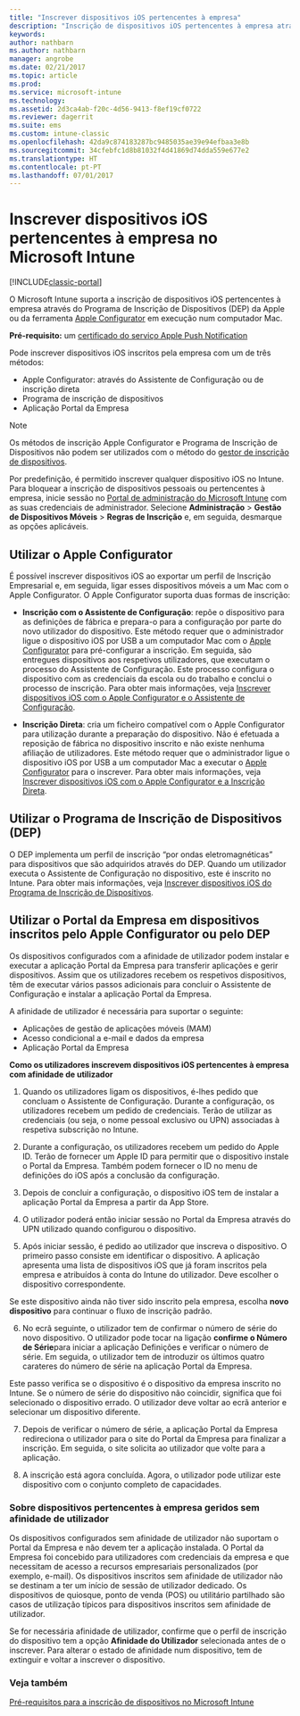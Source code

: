 ```yaml
---
title: "Inscrever dispositivos iOS pertencentes à empresa"
description: "Inscrição de dispositivos iOS pertencentes à empresa através do Programa de Inscrição de Dispositivos (DEP) da Apple ou do Apple Configurator"
keywords: 
author: nathbarn
ms.author: nathbarn
manager: angrobe
ms.date: 02/21/2017
ms.topic: article
ms.prod: 
ms.service: microsoft-intune
ms.technology: 
ms.assetid: 2d3ca4ab-f20c-4d56-9413-f8ef19cf0722
ms.reviewer: dagerrit
ms.suite: ems
ms.custom: intune-classic
ms.openlocfilehash: 42da9c874183287bc9485035ae39e94efbaa3e8b
ms.sourcegitcommit: 34cfebfc1d8b81032f4d41869d74dda559e677e2
ms.translationtype: HT
ms.contentlocale: pt-PT
ms.lasthandoff: 07/01/2017
---
```

# <a name="enroll-corporate-owned-ios-devices-in-microsoft-intune"></a>Inscrever dispositivos iOS pertencentes à empresa no Microsoft Intune

[!INCLUDE[classic-portal](../includes/classic-portal.md)]

O Microsoft Intune suporta a inscrição de dispositivos iOS pertencentes à empresa através do Programa de Inscrição de Dispositivos (DEP) da Apple ou da ferramenta [Apple Configurator](https://go.microsoft.com/fwlink/?LinkId=518017) em execução num computador Mac.

**Pré-requisito:** um [certificado do serviço Apple Push Notification](set-up-ios-and-mac-management-with-microsoft-intune.md)

Pode inscrever dispositivos iOS inscritos pela empresa com um de três métodos:

- Apple Configurator: através do Assistente de Configuração ou de inscrição direta
- Programa de inscrição de dispositivos
- Aplicação Portal da Empresa

>[!NOTE]
>Os métodos de inscrição Apple Configurator e Programa de Inscrição de Dispositivos não podem ser utilizados com o método do [gestor de inscrição de dispositivos](enroll-corporate-owned-devices-with-the-device-enrollment-manager-in-microsoft-intune.md).

Por predefinição, é permitido inscrever qualquer dispositivo iOS no Intune. Para bloquear a inscrição de dispositivos pessoais ou pertencentes à empresa, inicie sessão no [Portal de administração do Microsoft Intune](https://manage.microsoft.com) com as suas credenciais de administrador. Selecione **Administração** > **Gestão de Dispositivos Móveis** > **Regras de Inscrição** e, em seguida, desmarque as opções aplicáveis.

## <a name="use-apple-configurator"></a>Utilizar o Apple Configurator

É possível inscrever dispositivos iOS ao exportar um perfil de Inscrição Empresarial e, em seguida, ligar esses dispositivos móveis a um Mac com o Apple Configurator. O Apple Configurator suporta duas formas de inscrição:

- **Inscrição com o Assistente de Configuração**: repõe o dispositivo para as definições de fábrica e prepara-o para a configuração por parte do novo utilizador do dispositivo. Este método requer que o administrador ligue o dispositivo iOS por USB a um computador Mac com o [Apple Configurator](https://go.microsoft.com/fwlink/?LinkId=518017) para pré-configurar a inscrição. Em seguida, são entregues dispositivos aos respetivos utilizadores, que executam o processo do Assistente de Configuração. Este processo configura o dispositivo com as credenciais da escola ou do trabalho e conclui o processo de inscrição. Para obter mais informações, veja [Inscrever dispositivos iOS com o Apple Configurator e o Assistente de Configuração](ios-setup-assistant-enrollment-in-microsoft-intune.md).

- **Inscrição Direta**: cria um ficheiro compatível com o Apple Configurator para utilização durante a preparação do dispositivo. Não é efetuada a reposição de fábrica no dispositivo inscrito e não existe nenhuma afiliação de utilizadores. Este método requer que o administrador ligue o dispositivo iOS por USB a um computador Mac a executar o [Apple Configurator](https://go.microsoft.com/fwlink/?LinkId=518017) para o inscrever. Para obter mais informações, veja [Inscrever dispositivos iOS com o Apple Configurator e a Inscrição Direta](ios-direct-enrollment-in-microsoft-intune.md).

## <a name="use-the-device-enrollment-program-dep"></a>Utilizar o Programa de Inscrição de Dispositivos (DEP)
O DEP implementa um perfil de inscrição “por ondas eletromagnéticas” para dispositivos que são adquiridos através do DEP. Quando um utilizador executa o Assistente de Configuração no dispositivo, este é inscrito no Intune. Para obter mais informações, veja [Inscrever dispositivos iOS do Programa de Inscrição de Dispositivos](ios-device-enrollment-program-in-microsoft-intune.md).

## <a name="use-the-company-portal-on-dep-enrolled-or-apple-configurator-enrolled-devices"></a>Utilizar o Portal da Empresa em dispositivos inscritos pelo Apple Configurator ou pelo DEP

Os dispositivos configurados com a afinidade de utilizador podem instalar e executar a aplicação Portal da Empresa para transferir aplicações e gerir dispositivos. Assim que os utilizadores recebem os respetivos dispositivos, têm de executar vários passos adicionais para concluir o Assistente de Configuração e instalar a aplicação Portal da Empresa.

A afinidade de utilizador é necessária para suportar o seguinte:
  - Aplicações de gestão de aplicações móveis (MAM)
  - Acesso condicional a e-mail e dados da empresa
  - Aplicação Portal da Empresa

**Como os utilizadores inscrevem dispositivos iOS pertencentes à empresa com afinidade de utilizador**
1. Quando os utilizadores ligam os dispositivos, é-lhes pedido que concluam o Assistente de Configuração. Durante a configuração, os utilizadores recebem um pedido de credenciais. Terão de utilizar as credenciais (ou seja, o nome pessoal exclusivo ou UPN) associadas à respetiva subscrição no Intune.

2. Durante a configuração, os utilizadores recebem um pedido do Apple ID. Terão de fornecer um Apple ID para permitir que o dispositivo instale o Portal da Empresa. Também podem fornecer o ID no menu de definições do iOS após a conclusão da configuração.

3. Depois de concluir a configuração, o dispositivo iOS tem de instalar a aplicação Portal da Empresa a partir da App Store.

4. O utilizador poderá então iniciar sessão no Portal da Empresa através do UPN utilizado quando configurou o dispositivo.

5. Após iniciar sessão, é pedido ao utilizador que inscreva o dispositivo. O primeiro passo consiste em identificar o dispositivo. A aplicação apresenta uma lista de dispositivos iOS que já foram inscritos pela empresa e atribuídos à conta do Intune do utilizador. Deve escolher o dispositivo correspondente.

  Se este dispositivo ainda não tiver sido inscrito pela empresa, escolha **novo dispositivo** para continuar o fluxo de inscrição padrão.

6. No ecrã seguinte, o utilizador tem de confirmar o número de série do novo dispositivo. O utilizador pode tocar na ligação **confirme o Número de Série**para iniciar a aplicação Definições e verificar o número de série. Em seguida, o utilizador tem de introduzir os últimos quatro carateres do número de série na aplicação Portal da Empresa.

  Este passo verifica se o dispositivo é o dispositivo da empresa inscrito no Intune. Se o número de série do dispositivo não coincidir, significa que foi selecionado o dispositivo errado. O utilizador deve voltar ao ecrã anterior e selecionar um dispositivo diferente.

7. Depois de verificar o número de série, a aplicação Portal da Empresa redireciona o utilizador para o site do Portal da Empresa para finalizar a inscrição. Em seguida, o site solicita ao utilizador que volte para a aplicação.

8. A inscrição está agora concluída. Agora, o utilizador pode utilizar este dispositivo com o conjunto completo de capacidades.

### <a name="about-corporate-owned-managed-devices-with-no-user-affinity"></a>Sobre dispositivos pertencentes à empresa geridos sem afinidade de utilizador

Os dispositivos configurados sem afinidade de utilizador não suportam o Portal da Empresa e não devem ter a aplicação instalada. O Portal da Empresa foi concebido para utilizadores com credenciais da empresa e que necessitam de acesso a recursos empresariais personalizados (por exemplo, e-mail). Os dispositivos inscritos sem afinidade de utilizador não se destinam a ter um início de sessão de utilizador dedicado. Os dispositivos de quiosque, ponto de venda (POS) ou utilitário partilhado são casos de utilização típicos para dispositivos inscritos sem afinidade de utilizador.

Se for necessária afinidade de utilizador, confirme que o perfil de inscrição do dispositivo tem a opção **Afinidade do Utilizador** selecionada antes de o inscrever. Para alterar o estado de afinidade num dispositivo, tem de extinguir e voltar a inscrever o dispositivo.



### <a name="see-also"></a>Veja também
[Pré-requisitos para a inscrição de dispositivos no Microsoft Intune](prerequisites-for-enrollment.md)
